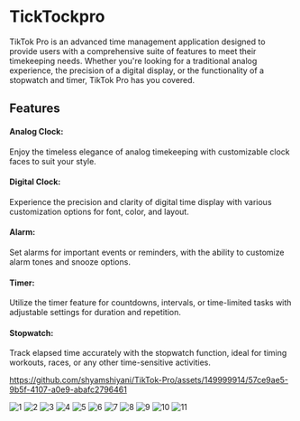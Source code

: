 # TickTockpro

TikTok Pro is an advanced time management application designed to provide users with a comprehensive suite of features to meet their timekeeping needs. Whether you're looking for a traditional analog experience, the precision of a digital display, or the functionality of a stopwatch and timer, TikTok Pro has you covered.

## Features

####  __Analog Clock:__
Enjoy the timeless elegance of analog timekeeping with customizable clock faces to suit your style.

#### __Digital Clock:__
Experience the precision and clarity of digital time display with various customization options for font, color, and layout.

####  __Alarm:__
Set alarms for important events or reminders, with the ability to customize alarm tones and snooze options.

####  __Timer:__
Utilize the timer feature for countdowns, intervals, or time-limited tasks with adjustable settings for duration and repetition.

####  __Stopwatch:__
Track elapsed time accurately with the stopwatch function, ideal for timing workouts, races, or any other time-sensitive activities.



https://github.com/shyamshiyani/TikTok-Pro/assets/149999914/57ce9ae5-9b5f-4107-a0e9-abafc2796461



![1](https://github.com/shyamshiyani/TikTok-Pro/assets/149999914/e0355840-8560-4a8e-b782-85060235f33d)
![2](https://github.com/shyamshiyani/TikTok-Pro/assets/149999914/210bd5b4-5338-4183-81a3-e37d2007a174)
![3](https://github.com/shyamshiyani/TikTok-Pro/assets/149999914/0ce88421-4809-4554-b571-8a7e5ed6ffe3)
![4](https://github.com/shyamshiyani/TikTok-Pro/assets/149999914/e48f07cb-5085-491f-96aa-f083b2798ea3)
![5](https://github.com/shyamshiyani/TikTok-Pro/assets/149999914/490428f3-5423-4ac4-a48e-c1f24b76a46e)
![6](https://github.com/shyamshiyani/TikTok-Pro/assets/149999914/268a4d0f-5cc0-4e07-b153-12a735228d86)
![7](https://github.com/shyamshiyani/TikTok-Pro/assets/149999914/2def1f61-7c47-4c8f-aa02-d299cd0587aa)
![8](https://github.com/shyamshiyani/TikTok-Pro/assets/149999914/ca62ec54-e5c9-48e8-8e07-4516e2caab39)
![9](https://github.com/shyamshiyani/TikTok-Pro/assets/149999914/355ff5f0-2310-4222-b2e6-96ce188ed92f)
![10](https://github.com/shyamshiyani/TikTok-Pro/assets/149999914/8b568f7b-c003-42bc-aef3-6c98e9338ed2)
![11](https://github.com/shyamshiyani/TikTok-Pro/assets/149999914/8d890a31-2f9c-4c7f-aeb4-04904cc4ffa1)

















